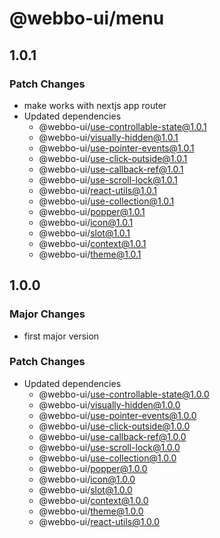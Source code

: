 # @webbo-ui/menu

## 1.0.1

### Patch Changes

- make works with nextjs app router
- Updated dependencies
  - @webbo-ui/use-controllable-state@1.0.1
  - @webbo-ui/visually-hidden@1.0.1
  - @webbo-ui/use-pointer-events@1.0.1
  - @webbo-ui/use-click-outside@1.0.1
  - @webbo-ui/use-callback-ref@1.0.1
  - @webbo-ui/use-scroll-lock@1.0.1
  - @webbo-ui/react-utils@1.0.1
  - @webbo-ui/use-collection@1.0.1
  - @webbo-ui/popper@1.0.1
  - @webbo-ui/icon@1.0.1
  - @webbo-ui/slot@1.0.1
  - @webbo-ui/context@1.0.1
  - @webbo-ui/theme@1.0.1

## 1.0.0

### Major Changes

- first major version

### Patch Changes

- Updated dependencies
  - @webbo-ui/use-controllable-state@1.0.0
  - @webbo-ui/visually-hidden@1.0.0
  - @webbo-ui/use-pointer-events@1.0.0
  - @webbo-ui/use-click-outside@1.0.0
  - @webbo-ui/use-callback-ref@1.0.0
  - @webbo-ui/use-scroll-lock@1.0.0
  - @webbo-ui/use-collection@1.0.0
  - @webbo-ui/popper@1.0.0
  - @webbo-ui/icon@1.0.0
  - @webbo-ui/slot@1.0.0
  - @webbo-ui/context@1.0.0
  - @webbo-ui/theme@1.0.0
  - @webbo-ui/react-utils@1.0.0
